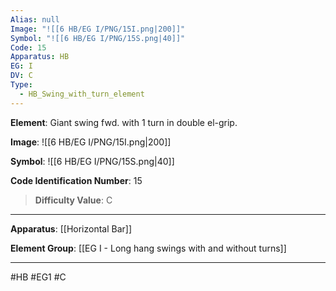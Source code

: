 ```yaml
---
Alias: null
Image: "![[6 HB/EG I/PNG/15I.png|200]]"
Symbol: "![[6 HB/EG I/PNG/15S.png|40]]"
Code: 15
Apparatus: HB
EG: I
DV: C
Type:
  - HB_Swing_with_turn_element
---
```

**Element**: Giant swing fwd. with 1 turn in double el-grip.

**Image**:
![[6 HB/EG I/PNG/15I.png|200]]

**Symbol**:
![[6 HB/EG I/PNG/15S.png|40]]

**Code Identification Number**: 15

>**Difficulty Value**: C

___
**Apparatus**: [[Horizontal Bar]]

**Element Group**: [[EG I - Long hang swings with and without turns]]
___
#HB #EG1 #C
